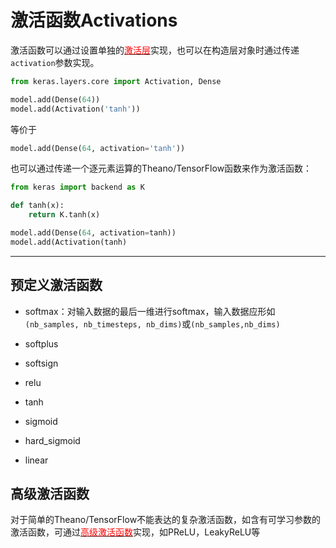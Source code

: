 # 激活函数Activations

激活函数可以通过设置单独的[<font color='#FF0000'>激活层</font>](../layers/core_layer/#activation)实现，也可以在构造层对象时通过传递```activation```参数实现。

```python
from keras.layers.core import Activation, Dense

model.add(Dense(64))
model.add(Activation('tanh'))
```

等价于

```python
model.add(Dense(64, activation='tanh'))
```

也可以通过传递一个逐元素运算的Theano/TensorFlow函数来作为激活函数：
```python
from keras import backend as K

def tanh(x):
    return K.tanh(x)

model.add(Dense(64, activation=tanh))
model.add(Activation(tanh)
```

***

## 预定义激活函数

* softmax：对输入数据的最后一维进行softmax，输入数据应形如```(nb_samples, nb_timesteps, nb_dims)```或```(nb_samples,nb_dims)```

* softplus

* softsign

* relu

* tanh

* sigmoid

* hard_sigmoid

* linear

## 高级激活函数

对于简单的Theano/TensorFlow不能表达的复杂激活函数，如含有可学习参数的激活函数，可通过[<font color='#FF0000'>高级激活函数</font>](../layers/advanced_activation_layer)实现，如PReLU，LeakyReLU等